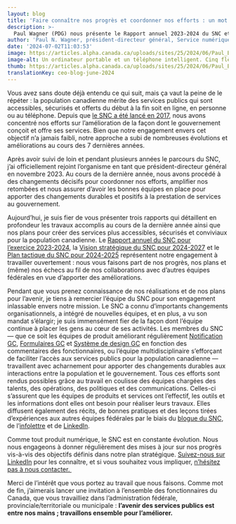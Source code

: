 ```yaml
---
layout: blog
title: 'Faire connaître nos progrès et coordonner nos efforts : un mot du PDG'
description: >-
  Paul Wagner (PDG) nous présente le Rapport annuel 2023-2024 du SNC et la Vision stratégique 2024-2027, lesquels dressent le portrait de nos plans d’amélioration de la prestation des services numériques au GC.
author: 'Paul N. Wagner, président-directeur général, Service numérique canadien '
date: '2024-07-02T11:03:53'
image: https://articles.alpha.canada.ca/uploads/sites/25/2024/06/Paul_Blog_FR.jpg
image-alt: Un ordinateur portable et un téléphone intelligent. Cinq flèches émergent de l’ordinateur portable pour symboliser le progrès. Le téléphone intelligent affiche 3 icônes représentant respectivement le Gouvernement du Canada, l’accessibilité et la sécurité.
thumb: https://articles.alpha.canada.ca/uploads/sites/25/2024/06/Paul_Blog_FR.jpg
translationKey: ceo-blog-june-2024
---
```


<p>Vous avez sans doute déjà entendu ce qui suit, mais ça vaut la peine de le répéter&nbsp;: la population canadienne mérite des services publics qui sont accessibles, sécurisés et offerts du début à la fin soit en ligne, en personne ou au téléphone. Depuis que <a href="https://numerique.canada.ca/2017/07/18/lancement-du-service-numerique-canadien/" target="_blank" rel="noreferrer noopener">le SNC a été lancé en 2017</a>, nous avons concentré nos efforts sur l’amélioration de la façon dont le gouvernement conçoit et offre ses services. Bien que notre engagement envers cet objectif n’a jamais faibli, notre approche a subi de nombreuses évolutions et améliorations au cours des 7&nbsp;dernières années.&nbsp;</p>



<p>Après avoir suivi de loin et pendant plusieurs années le parcours du SNC, j’ai officiellement rejoint l’organisme en tant que président-directeur général en novembre 2023. Au cours de la dernière année, nous avons procédé à des changements décisifs pour coordonner nos efforts, amplifier nos retombées et nous assurer d’avoir les bonnes équipes en place pour apporter des changements durables et positifs à la prestation de services au gouvernement.&nbsp;&nbsp;&nbsp;</p>



<p>Aujourd’hui, je suis fier de vous présenter trois rapports qui détaillent en profondeur les travaux accomplis au cours de la dernière année ainsi que nos plans pour créer des services plus accessibles, sécurisés et conviviaux pour la population canadienne. Le <a href="https://numerique.canada.ca/rapports/rapport-annuel-2023.pdf" target="_blank" rel="noreferrer noopener">Rapport annuel du SNC pour l’exercice&nbsp;2023-2024</a>, la <a href="https://numerique.canada.ca/rapports/strategie-2024.pdf" target="_blank" rel="noreferrer noopener">Vision stratégique du SNC pour 2024-2027</a> et le <a href="https://numerique.canada.ca/rapports/plan-tactique-2024.pdf" target="_blank" rel="noreferrer noopener">Plan tactique du SNC pour 2024-2025</a> représentent notre engagement à travailler ouvertement&nbsp;: nous vous faisons part de nos progrès, nos plans et (même) nos échecs au fil de nos collaborations avec d’autres équipes fédérales en vue d’apporter des améliorations.</p>



<p>Pendant que vous prenez connaissance de nos réalisations et de nos plans pour l’avenir, je tiens à remercier l’équipe du SNC pour son engagement inlassable envers notre mission. Le SNC a connu d’importants changements organisationnels, a intégré de nouvelles équipes, et en plus, a vu son mandat s’élargir; je suis immensément fier de la façon dont l’équipe continue à placer les gens au cœur de ses activités. Les membres du SNC — que ce soit les équipes de produit améliorant régulièrement <a href="https://notification.canada.ca/?utm_source=FR_blog_sharing_progress&amp;utm_id=Notify_home+" target="_blank" rel="noreferrer noopener">Notification GC</a>, <a href="https://articles.alpha.canada.ca/forms-formulaires/fr/" target="_blank" rel="noreferrer noopener">Formulaires GC</a> et <a href="https://systeme-design.alpha.canada.ca/fr/" target="_blank" rel="noreferrer noopener">Système de design GC</a> en fonction des commentaires des fonctionnaires, ou l’équipe multidisciplinaire s’efforçant de faciliter l’accès aux services publics pour la population canadienne — travaillent avec acharnement pour apporter des changements durables aux interactions entre la population et le gouvernement. Tous ces efforts sont rendus possibles grâce au travail en coulisse des équipes chargées des talents, des opérations, des politiques et des communications. Celles-ci s’assurent que les équipes de produits et services ont l’effectif, les outils et les informations dont elles ont besoin pour réaliser leurs travaux. Elles diffusent également des récits, de bonnes pratiques et des leçons tirées d’expériences aux autres équipes fédérales par le biais du <a href="https://numerique.canada.ca/blogue/" target="_blank" rel="noreferrer noopener">blogue du SNC</a>, de l’<a href="https://us15.campaign-archive.com/home/?u=729a207773f7324e217a1d945&amp;id=5fe89f4d28" target="_blank" rel="noreferrer noopener">infolettre</a> et de <a href="https://www.linkedin.com/company/cds-snc/" target="_blank" rel="noreferrer noopener">LinkedIn</a>. </p>



<p>Comme tout produit numérique, le SNC est en constante évolution. Nous nous engageons à donner régulièrement des mises à jour sur nos progrès vis-à-vis des objectifs définis dans notre plan stratégique. <a href="https://www.linkedin.com/company/cds-snc/" target="_blank" rel="noreferrer noopener">Suivez-nous sur LinkedIn</a> pour les connaître, et si vous souhaitez vous impliquer, <a href="mailto:cds-snc@servicecanada.gc.ca" target="_blank" rel="noreferrer noopener">n’hésitez pas à nous contacter.&nbsp;</a></p>



<p>Merci de l’intérêt que vous portez au travail que nous faisons. Comme mot de fin, j’aimerais lancer une invitation à l’ensemble des fonctionnaires du Canada, que vous travailliez dans l’administration fédérale, provinciale/territoriale ou municipale&nbsp;: <strong>l’avenir des services publics est entre nos mains ; travaillons ensemble pour l’améliorer.&nbsp;</strong></p>

